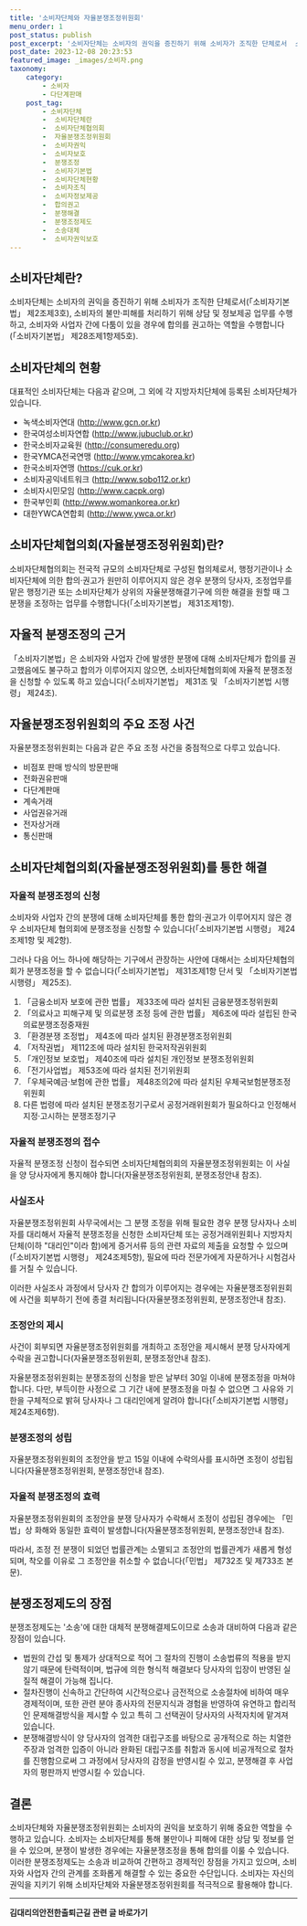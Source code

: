 ```yaml
---
title: '소비자단체와 자율분쟁조정위원회'
menu_order: 1
post_status: publish
post_excerpt: '소비자단체는 소비자의 권익을 증진하기 위해 소비자가 조직한 단체로서  소비자기본법  제2조제3호 , 소비자의 불만 피해를 처리하기 위해 상담 및 정보제공 업무를 수행하고, 소비자와 사업자 간에 다툼이 있을 경우에 합의를 권고하는 역할을 수행합니다  소비자기본법  제28조제1항제5호 .'
post_date: 2023-12-08 20:23:53
featured_image: _images/소비자.png
taxonomy:
    category:
        - 소비자
        - 다단계판매
    post_tag:
        - 소비자단체
        -  소비자단체란
        -  소비자단체협의회
        -  자율분쟁조정위원회
        -  소비자권익
        -  소비자보호
        -  분쟁조정
        -  소비자기본법
        -  소비자단체현황
        -  소비자조직
        -  소비자정보제공
        -  합의권고
        -  분쟁해결
        -  분쟁조정제도
        -  소송대체
        -  소비자권익보호
---
```



## 소비자단체란?

소비자단체는 소비자의 권익을 증진하기 위해 소비자가 조직한 단체로서(「소비자기본법」 제2조제3호), 소비자의 불만·피해를 처리하기 위해 상담 및 정보제공 업무를 수행하고, 소비자와 사업자 간에 다툼이 있을 경우에 합의를 권고하는 역할을 수행합니다(「소비자기본법」 제28조제1항제5호).

## 소비자단체의 현황

대표적인 소비자단체는 다음과 같으며, 그 외에 각 지방자치단체에 등록된 소비자단체가 있습니다.

- 녹색소비자연대 (http://www.gcn.or.kr)
- 한국여성소비자연합 (http://www.jubuclub.or.kr)
- 한국소비자교육원 (http://consumeredu.org)
- 한국YMCA전국연맹 (http://www.ymcakorea.kr)
- 한국소비자연맹 (https://cuk.or.kr)
- 소비자공익네트워크 (http://www.sobo112.or.kr)
- 소비자시민모임 (http://www.cacpk.org)
- 한국부인회 (http://www.womankorea.or.kr)
- 대한YWCA연합회 (http://www.ywca.or.kr)

## 소비자단체협의회(자율분쟁조정위원회)란?

소비자단체협의회는 전국적 규모의 소비자단체로 구성된 협의체로서, 행정기관이나 소비자단체에 의한 합의·권고가 원만히 이루어지지 않은 경우 분쟁의 당사자, 조정업무를 맡은 행정기관 또는 소비자단체가 상위의 자율분쟁해결기구에 의한 해결을 원할 때 그 분쟁을 조정하는 업무를 수행합니다(「소비자기본법」 제31조제1항).

## 자율적 분쟁조정의 근거

「소비자기본법」은 소비자와 사업자 간에 발생한 분쟁에 대해 소비자단체가 합의를 권고했음에도 불구하고 합의가 이루어지지 않으면, 소비자단체협의회에 자율적 분쟁조정을 신청할 수 있도록 하고 있습니다(「소비자기본법」 제31조 및 「소비자기본법 시행령」 제24조).

## 자율분쟁조정위원회의 주요 조정 사건

자율분쟁조정위원회는 다음과 같은 주요 조정 사건을 중점적으로 다루고 있습니다.

- 비점포 판매 방식의 방문판매
- 전화권유판매
- 다단계판매
- 계속거래
- 사업권유거래
- 전자상거래
- 통신판매

## 소비자단체협의회(자율분쟁조정위원회)를 통한 해결

### 자율적 분쟁조정의 신청

소비자와 사업자 간의 분쟁에 대해 소비자단체를 통한 합의·권고가 이루어지지 않은 경우 소비자단체 협의회에 분쟁조정을 신청할 수 있습니다(「소비자기본법 시행령」 제24조제1항 및 제2항).

그러나 다음 어느 하나에 해당하는 기구에서 관장하는 사안에 대해서는 소비자단체협의회가 분쟁조정을 할 수 없습니다(「소비자기본법」 제31조제1항 단서 및 「소비자기본법 시행령」 제25조).

1. 「금융소비자 보호에 관한 법률」 제33조에 따라 설치된 금융분쟁조정위원회
2. 「의료사고 피해구제 및 의료분쟁 조정 등에 관한 법률」 제6조에 따라 설립된 한국의료분쟁조정중재원
3. 「환경분쟁 조정법」 제4조에 따라 설치된 환경분쟁조정위원회
4. 「저작권법」 제112조에 따라 설치된 한국저작권위원회
5. 「개인정보 보호법」 제40조에 따라 설치된 개인정보 분쟁조정위원회
6. 「전기사업법」 제53조에 따라 설치된 전기위원회
7. 「우체국예금·보험에 관한 법률」 제48조의2에 따라 설치된 우체국보험분쟁조정위원회
8. 다른 법령에 따라 설치된 분쟁조정기구로서 공정거래위원회가 필요하다고 인정해서 지정·고시하는 분쟁조정기구

### 자율적 분쟁조정의 접수

자율적 분쟁조정 신청이 접수되면 소비자단체협의회의 자율분쟁조정위원회는 이 사실을 양 당사자에게 통지해야 합니다(자율분쟁조정위원회, 분쟁조정안내 참조).

### 사실조사

자율분쟁조정위원회 사무국에서는 그 분쟁 조정을 위해 필요한 경우 분쟁 당사자나 소비자를 대리해서 자율적 분쟁조정을 신청한 소비자단체 또는 공정거래위원회나 지방자치단체(이하 "대리인"이라 함)에게 증거서류 등의 관련 자료의 제출을 요청할 수 있으며(「소비자기본법 시행령」 제24조제5항), 필요에 따라 전문가에게 자문하거나 시험검사를 거칠 수 있습니다.

이러한 사실조사 과정에서 당사자 간 합의가 이루어지는 경우에는 자율분쟁조정위원회에 사건을 회부하기 전에 종결 처리됩니다(자율분쟁조정위원회, 분쟁조정안내 참조).

### 조정안의 제시

사건이 회부되면 자율분쟁조정위원회를 개최하고 조정안을 제시해서 분쟁 당사자에게 수락을 권고합니다(자율분쟁조정위원회, 분쟁조정안내 참조).

자율분쟁조정위원회는 분쟁조정의 신청을 받은 날부터 30일 이내에 분쟁조정을 마쳐야 합니다. 다만, 부득이한 사정으로 그 기간 내에 분쟁조정을 마칠 수 없으면 그 사유와 기한을 구체적으로 밝혀 당사자나 그 대리인에게 알려야 합니다(「소비자기본법 시행령」 제24조제6항).

### 분쟁조정의 성립

자율분쟁조정위원회의 조정안을 받고 15일 이내에 수락의사를 표시하면 조정이 성립됩니다(자율분쟁조정위원회, 분쟁조정안내 참조).

### 자율적 분쟁조정의 효력

자율분쟁조정위원회의 조정안을 분쟁 당사자가 수락해서 조정이 성립된 경우에는 「민법」상 화해와 동일한 효력이 발생합니다(자율분쟁조정위원회, 분쟁조정안내 참조).

따라서, 조정 전 분쟁이 되었던 법률관계는 소멸되고 조정안의 법률관계가 새롭게 형성되며, 착오를 이유로 그 조정안을 취소할 수 없습니다(「민법」 제732조 및 제733조 본문).

## 분쟁조정제도의 장점

분쟁조정제도는 '소송'에 대한 대체적 분쟁해결제도이므로 소송과 대비하여 다음과 같은 장점이 있습니다.

- 법원의 간섭 및 통제가 상대적으로 적어 그 절차의 진행이 소송법류의 적용을 받지 않기 때문에 탄력적이며, 법규에 의한 형식적 해결보다 당사자의 입장이 반영된 실질적 해결이 가능해 집니다.
- 절차진행이 신속하고 간단하여 시간적으로나 금전적으로 소송절차에 비하여 매우 경제적이며, 또한 관련 분야 종사자의 전문지식과 경험을 반영하여 유연하고 합리적인 문제해결방식을 제시할 수 있고 특히 그 선택권이 당사자의 사적자치에 맡겨져 있습니다.
- 분쟁해결방식이 양 당사자의 엄격한 대립구조를 바탕으로 공개적으로 하는 치열한 주장과 엄격한 입증이 아니라 완화된 대립구조를 취함과 동시에 비공개적으로 절차를 진행함으로써 그 과정에서 당사자의 감정을 반영시킬 수 있고, 분쟁해결 후 사업자의 평판까지 반영시킬 수 있습니다.

## 결론

소비자단체와 자율분쟁조정위원회는 소비자의 권익을 보호하기 위해 중요한 역할을 수행하고 있습니다. 소비자는 소비자단체를 통해 불만이나 피해에 대한 상담 및 정보를 얻을 수 있으며, 분쟁이 발생한 경우에는 자율분쟁조정을 통해 합의를 이룰 수 있습니다. 이러한 분쟁조정제도는 소송과 비교하여 간편하고 경제적인 장점을 가지고 있으며, 소비자와 사업자 간의 관계를 조화롭게 해결할 수 있는 중요한 수단입니다. 소비자는 자신의 권익을 지키기 위해 소비자단체와 자율분쟁조정위원회를 적극적으로 활용해야 합니다.
<!-- wp:separator -->
<hr class="wp-block-separator has-alpha-channel-opacity"/>
<!-- /wp:separator -->

<!-- wp:group {"backgroundColor":"base","layout":{"type":"constrained"}} -->
<div class="wp-block-group has-base-background-color has-background"><!-- wp:paragraph {"align":"center","fontSize":"medium"} -->
<p class="has-text-align-center has-large-font-size"><strong>김대리의안전한출퇴근길 관련 글 바로가기</strong></p>
<!-- /wp:paragraph -->


<!-- wp:latest-posts
{"categories":[{"id":1794,"count":19,"description":"","link":"https://uknowlaw.com/category/%ea%b9%80%eb%8c%80%eb%a6%ac%ec%9d%98%ec%95%88%ec%a0%84%ed%95%9c%ec%b6%9c%ed%87%b4%ea%b7%bc%ea%b8%b8/","name":"김대리의안전한출퇴근길","slug":"김대리의안전한출퇴근길","taxonomy":"category","parent":0,"meta":[],"_links":{"self":[{"href":"https://uknowlaw.com/wp-json/wp/v2/categories/1794"}],"collection":[{"href":"https://uknowlaw.com/wp-json/wp/v2/categories"}],"about":[{"href":"https://uknowlaw.com/wp-json/wp/v2/taxonomies/category"}],"wp:post_type":[{"href":"https://uknowlaw.com/wp-json/wp/v2/posts?categories=1794"}],"curies":[{"name":"wp","href":"https://api.w.org/{rel}","templated":true}]}}],"postsToShow":100,"excerptLength":28,"postLayout":"grid","columns":2,"featuredImageAlign":"left","featuredImageSizeSlug":"large","fontSize":"small"} /--></div>
<!-- /wp:group -->